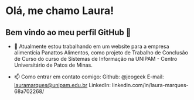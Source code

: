 # Olá, me chamo Laura! 
## Bem vindo ao meu perfil GitHub 👋

- 🔭 Atualmente estou trabalhando em um website para a empresa alimentícia Panattos Alimentos, como projeto de Trabalho de Conclusão de Curso do curso de Sistemas de Informação na UNIPAM - Centro Universitário de Patos de Minas.

- 📫 Como entrar em contato comigo:
Github: @jeogeek
E-mail: lauramarques@unipam.edu.br
LinkedIn: linkedin.com/in/laura-marques-68a702268/

